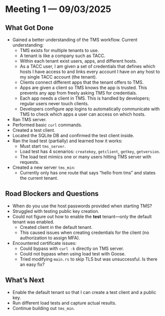 # Meeting 1 — 09/03/2025

## What Got Done
- Gained a better understanding of the TMS workflow. Current understanding:
  - TMS exists for multiple tenants to use.
  - A tenant is like a company such as TACC.
  - Within each tenant exist users, apps, and different hosts.
  - As a TACC user, I am given a set of credentials that defines which hosts I have access to and links every account I have on any host to my single TACC account (the tenant).
  - Clients connect different apps that the tenant offers to TMS.
  - Apps are given a client so TMS knows the app is trusted. This prevents any app from freely asking TMS for credentials.
  - Each app needs a client in TMS. This is handled by developers; regular users never touch clients.
  - Developers configure app logins to automatically communicate with TMS to check which apps a user can access on which hosts.
- Ran TMS server.
- Performed basic `curl` commands.
- Created a test client.
- Located the SQLite DB and confirmed the test client inside.
- Ran the load test (partially) and learned how it works:
  - Must start `tms_server`.
  - Load test has 4 scenarios: `createkey`, `getclient`, `getkey`, `getversion`.
  - The load test mimics one or many users hitting TMS server with requests.
- Created a new server `tms_min`:
  - Currently only has one route that says “hello from tms” and states the current tenant.

## Road Blockers and Questions
- When do you use the host passwords provided when starting TMS?
- Struggled with testing public key creation.
- Could not figure out how to enable the **test** tenant—only the default tenant was enabled.
  - Created client in the default tenant.
  - This caused issues when creating credentials for the client (no authorization to assign MFA).
- Encountered certificate issues:
  - Could bypass with `curl -k` directly on TMS server.
  - Could not bypass when using load test with Goose.
  - Tried modifying `main.rs` to skip TLS but was unsuccessful. Is there an easy fix?

## What’s Next
- Enable the default tenant so that I can create a test client and a public key.
- Run different load tests and capture actual results.
- Continue building out `tms_min`.

